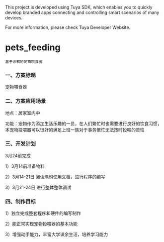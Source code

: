 This project is developed using Tuya SDK, which enables you to quickly develop branded apps connecting and controlling smart scenarios of many devices.         

For more information, please check Tuya Developer Website.

# pets_feeding
`基于涂鸦的宠物喂食器`

### **一、方案标题**

 宠物喂食器

### 二、方案应用场景

 地点：居家室内中

 功能：宠物作为添加生活乐趣的一员，在人们繁忙时也需要进行良好的饮食习惯，本宠物投喂器可以很好的满足上班一族对于事务繁忙无法按时投喂的苦恼

### 三、开发计划

3月24前完成

1）3月14前准备物料

2）3月14-21日 阅读涂鸦使用文档，进行程序的编写

3）3月21-24日 进行整体整体调试

### 四、制作目标

1）独立完成整套程序和硬件的编写制作

2）能正常实现宠物投喂器的基本功能

3）增强动手能力，丰富大学课余生活，培养学习能力

